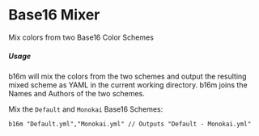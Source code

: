 # Base16 Mixer
Mix colors from two Base16 Color Schemes

##### Usage
b16m will mix the colors from the two schemes and output the resulting mixed scheme as YAML in the current working directory.
b16m joins the Names and Authors of the two schemes.

Mix the `Default` and `Monokai` Base16 Schemes:

`b16m "Default.yml","Monokai.yml" // Outputs "Default - Monokai.yml"`
